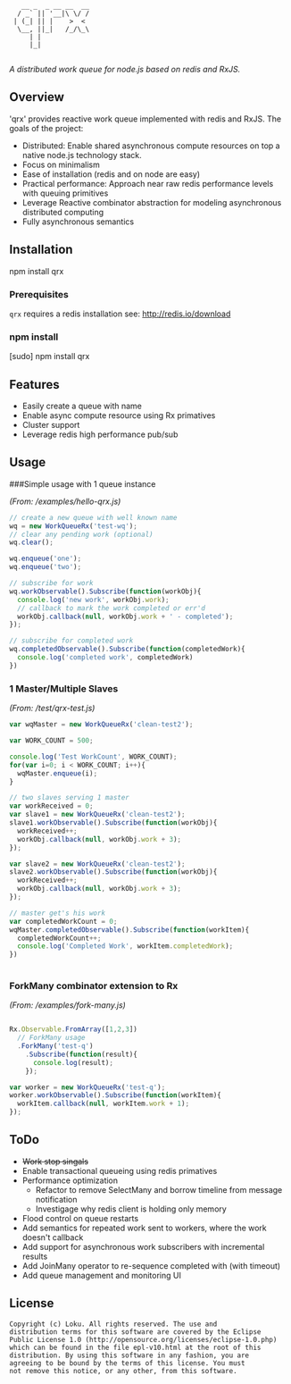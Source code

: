 ```
   __ _  _ __ __  __
  / _` || '__|\ \/ /
 | (_| || |    >  < 
  \__, ||_|   /_/\_\
     | |            
     |_|            
                         
```

*A distributed work queue for node.js based on redis and RxJS.*

## Overview
'qrx' provides reactive work queue implemented with redis and RxJS. The
goals of the project:

* Distributed: Enable shared asynchronous compute resources on top a native node.js technology stack.
* Focus on minimalism
* Ease of installation (redis and on node are easy)
* Practical performance: Approach near raw redis performance levels with queuing primitives
* Leverage Reactive combinator abstraction for modeling asynchronous distributed computing
* Fully asynchronous semantics

## Installation

npm install qrx

### Prerequisites
`qrx` requires a redis installation see: http://redis.io/download

### npm install
[sudo] npm install qrx

## Features
* Easily create a queue with name
* Enable async compute resource using Rx primatives
* Cluster support
* Leverage redis high performance pub/sub

## Usage

###Simple usage with 1 queue instance

*(From: /examples/hello-qrx.js)*

```javascript
// create a new queue with well known name
wq = new WorkQueueRx('test-wq');
// clear any pending work (optional)
wq.clear();

wq.enqueue('one');
wq.enqueue('two');

// subscribe for work
wq.workObservable().Subscribe(function(workObj){
  console.log('new work', workObj.work);
  // callback to mark the work completed or err'd
  workObj.callback(null, workObj.work + ' - completed');
});

// subscribe for completed work
wq.completedObservable().Subscribe(function(completedWork){
  console.log('completed work', completedWork)
})
```

### 1 Master/Multiple Slaves

*(From: /test/qrx-test.js)*

```javascript
var wqMaster = new WorkQueueRx('clean-test2');

var WORK_COUNT = 500;

console.log('Test WorkCount', WORK_COUNT);
for(var i=0; i < WORK_COUNT; i++){
  wqMaster.enqueue(i);
}

// two slaves serving 1 master
var workReceived = 0;
var slave1 = new WorkQueueRx('clean-test2');
slave1.workObservable().Subscribe(function(workObj){
  workReceived++;
  workObj.callback(null, workObj.work + 3);
});

var slave2 = new WorkQueueRx('clean-test2');
slave2.workObservable().Subscribe(function(workObj){
  workReceived++;
  workObj.callback(null, workObj.work + 3);
});

// master get's his work
var completedWorkCount = 0;
wqMaster.completedObservable().Subscribe(function(workItem){
  completedWorkCount++;
  console.log('Completed Work', workItem.completedWork);
})
  
```

### ForkMany combinator extension to Rx

*(From: /examples/fork-many.js)*

```javascript

Rx.Observable.FromArray([1,2,3])
  // ForkMany usage
  .ForkMany('test-q')
    .Subscribe(function(result){
      console.log(result);
    });

var worker = new WorkQueueRx('test-q');
worker.workObservable().Subscribe(function(workItem){
  workItem.callback(null, workItem.work + 1);
});
```


## ToDo
* ~~Work stop singals~~
* Enable transactional queueing using redis primatives
* Performance optimization
  * Refactor to remove SelectMany and borrow timeline from message notification
  * Investigage why redis client is holding only memory
* Flood control on queue restarts
* Add semantics for repeated work sent to workers, where the work doesn't callback
* Add support for asynchronous work subscribers with incremental results
* Add JoinMany operator to re-sequence completed with (with timeout)
* Add queue management and monitoring UI

## License ##

    Copyright (c) Loku. All rights reserved. The use and
    distribution terms for this software are covered by the Eclipse
    Public License 1.0 (http://opensource.org/licenses/eclipse-1.0.php)
    which can be found in the file epl-v10.html at the root of this
    distribution. By using this software in any fashion, you are
    agreeing to be bound by the terms of this license. You must
    not remove this notice, or any other, from this software.
